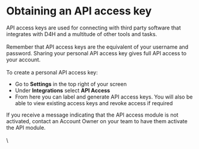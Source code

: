 # Obtaining an API access key

API access keys are used for connecting with third party software that integrates with D4H and a multitude of other tools and tasks.\
\
Remember that API access keys are the equivalent of your username and password. Sharing your personal API access key gives full API access to your account.\
\
To create a personal API access key:

* Go to **Settings** in the top right of your screen
* Under **Integrations** select **API Access**
* From here you can label and generate API access keys. You will also be able to view existing access keys and revoke access if required

If you receive a message indicating that the API access module is not activated, contact an Account Owner on your team to have them activate the API module.\
\
\
